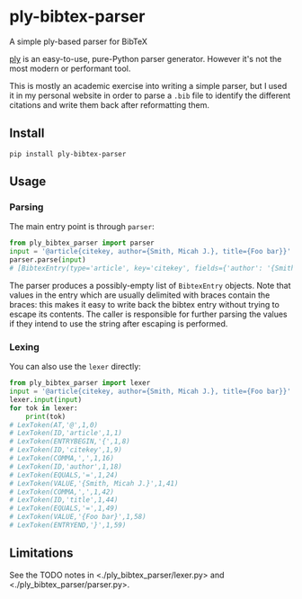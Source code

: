 # ply-bibtex-parser

A simple ply-based parser for BibTeX

[ply](https://www.dabeaz.com/ply/) is an easy-to-use, pure-Python parser generator. However
it's not the most modern or performant tool.

This is mostly an academic exercise into writing a simple parser, but I used it in my personal website in order to parse
a `.bib` file to identify the different citations and write them back after reformatting
them.

## Install

```
pip install ply-bibtex-parser
```

## Usage

### Parsing

The main entry point is through `parser`:

```python
from ply_bibtex_parser import parser
input = '@article{citekey, author={Smith, Micah J.}, title={Foo bar}}'
parser.parse(input)
# [BibtexEntry(type='article', key='citekey', fields={'author': '{Smith, Micah J.}', 'title': '{Foo bar}'})]
```

The parser produces a possibly-empty list of `BibtexEntry` objects. Note that values in
the entry which are usually delimited with braces contain the braces: this makes it easy to
write back the bibtex entry without trying to escape its contents. The caller is responsible
for further parsing the values if they intend to use the string after escaping is performed.

### Lexing

You can also use the `lexer` directly:

```python
from ply_bibtex_parser import lexer
input = '@article{citekey, author={Smith, Micah J.}, title={Foo bar}}'
lexer.input(input)
for tok in lexer:
    print(tok)
# LexToken(AT,'@',1,0)
# LexToken(ID,'article',1,1)
# LexToken(ENTRYBEGIN,'{',1,8)
# LexToken(ID,'citekey',1,9)
# LexToken(COMMA,',',1,16)
# LexToken(ID,'author',1,18)
# LexToken(EQUALS,'=',1,24)
# LexToken(VALUE,'{Smith, Micah J.}',1,41)
# LexToken(COMMA,',',1,42)
# LexToken(ID,'title',1,44)
# LexToken(EQUALS,'=',1,49)
# LexToken(VALUE,'{Foo bar}',1,58)
# LexToken(ENTRYEND,'}',1,59)
```

## Limitations

See the TODO notes in <./ply_bibtex_parser/lexer.py> and <./ply_bibtex_parser/parser.py>.
